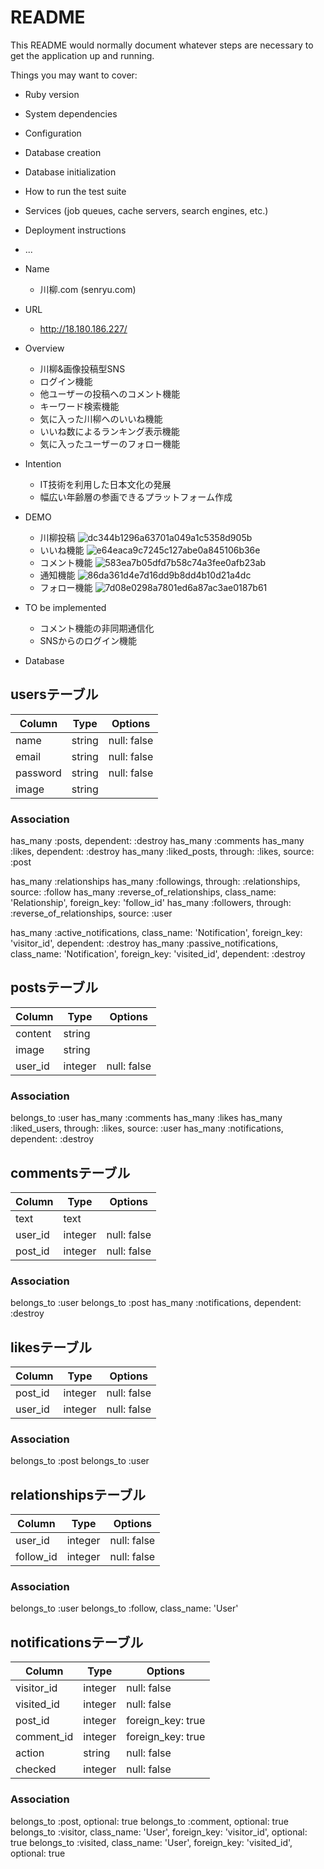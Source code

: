 # README

This README would normally document whatever steps are necessary to get the
application up and running.

Things you may want to cover:

* Ruby version

* System dependencies

* Configuration

* Database creation

* Database initialization

* How to run the test suite

* Services (job queues, cache servers, search engines, etc.)

* Deployment instructions

* ...

* Name
  - 川柳.com (senryu.com)

* URL
  - http://18.180.186.227/

* Overview
  - 川柳&画像投稿型SNS
  - ログイン機能
  - 他ユーザーの投稿へのコメント機能
  - キーワード検索機能
  - 気に入った川柳へのいいね機能
  - いいね数によるランキング表示機能
  - 気に入ったユーザーのフォロー機能

* Intention
  - IT技術を利用した日本文化の発展
  - 幅広い年齢層の参画できるプラットフォーム作成

* DEMO
  - 川柳投稿
  ![dc344b1296a63701a049a1c5358d905b](https://user-images.githubusercontent.com/60601764/77885387-ec6ba480-72a1-11ea-8935-0784aabb8a29.gif)
  - いいね機能
  ![e64eaca9c7245c127abe0a845106b36e](https://user-images.githubusercontent.com/60601764/77885368-e1b10f80-72a1-11ea-9363-ea16375427ef.gif)
  - コメント機能
  ![583ea7b05dfd7b58c74a3fee0afb23ab](https://user-images.githubusercontent.com/60601764/77885402-f097c200-72a1-11ea-8109-7719c26ddaa5.gif)
  - 通知機能
  ![86da361d4e7d16dd9b8dd4b10d21a4dc](https://user-images.githubusercontent.com/60601764/77885426-f55c7600-72a1-11ea-9125-64b2f3b536a3.gif)
  - フォロー機能
  ![7d08e0298a7801ed6a87ac3ae0187b61](https://user-images.githubusercontent.com/60601764/77885436-f7bed000-72a1-11ea-8ef2-d3f0efc8e6a6.gif)

* TO be implemented
  - コメント機能の非同期通信化
  - SNSからのログイン機能

* Database

## usersテーブル

|Column|Type|Options|
|------|----|-------|
|name|string|null: false|
|email|string|null: false|
|password|string|null: false|
|image|string|

### Association
has_many :posts, dependent: :destroy
has_many :comments
has_many :likes, dependent: :destroy
has_many :liked_posts, through: :likes, source: :post

has_many :relationships
has_many :followings, through: :relationships, source: :follow
has_many :reverse_of_relationships, class_name: 'Relationship', foreign_key: 'follow_id'
has_many :followers, through: :reverse_of_relationships, source: :user

has_many :active_notifications, class_name: 'Notification', foreign_key: 'visitor_id', dependent: :destroy
has_many :passive_notifications, class_name: 'Notification', foreign_key: 'visited_id', dependent: :destroy


## postsテーブル

|Column|Type|Options|
|------|----|-------|
|content|string|
|image|string|
|user_id|integer|null: false|foreign_key: true|

### Association
belongs_to :user
has_many :comments
has_many :likes
has_many :liked_users, through: :likes, source: :user
has_many :notifications, dependent: :destroy


## commentsテーブル

|Column|Type|Options|
|------|----|-------|
|text|text|
|user_id|integer|null: false|foreign_key: true|
|post_id|integer|null: false|foreign_key: true|

### Association

belongs_to :user
belongs_to :post
has_many :notifications, dependent: :destroy


## likesテーブル

|Column|Type|Options|
|------|----|-------|
|post_id|integer|null: false|foreign_key: true|
|user_id|integer|null: false|foreign_key: true|

### Association
belongs_to :post
belongs_to :user


## relationshipsテーブル

|Column|Type|Options|
|------|----|-------|
|user_id|integer|null: false|foreign_key: true|
|follow_id|integer|null: false|foreign_key: true|

### Association
belongs_to :user
belongs_to :follow, class_name: 'User'


## notificationsテーブル

|Column|Type|Options|
|------|----|-------|
|visitor_id|integer|null: false|foreign_key: true|
|visited_id|integer|null: false|foreign_key: true|
|post_id|integer|foreign_key: true|
|comment_id|integer|foreign_key: true|
|action|string|null: false|foreign_key: true|
|checked|integer|null: false|foreign_key: true|

### Association
belongs_to :post, optional: true
belongs_to :comment, optional: true
belongs_to :visitor, class_name: 'User', foreign_key: 'visitor_id', optional: true
belongs_to :visited, class_name: 'User', foreign_key: 'visited_id', optional: true
